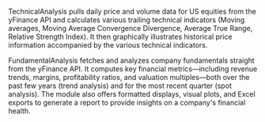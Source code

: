 TechnicalAnalysis pulls daily price and volume data for US equities from the yFinance API and calculates various trailing technical indicators (Moving averages, Moving Average Convergence Divergence, Average True Range, Relative Strength Index). It then graphically illustrates historical price information accompanied by the various technical indicators.

FundamentalAnalysis fetches and analyzes company fundamentals straight from the yFinance API. It computes key financial metrics—including revenue trends, margins, profitability ratios, and valuation multiples—both over the past few years (trend analysis) and for the most recent quarter (spot analysis). The module also offers formatted displays, visual plots, and Excel exports to generate a report to provide insights on a company's financial health.

